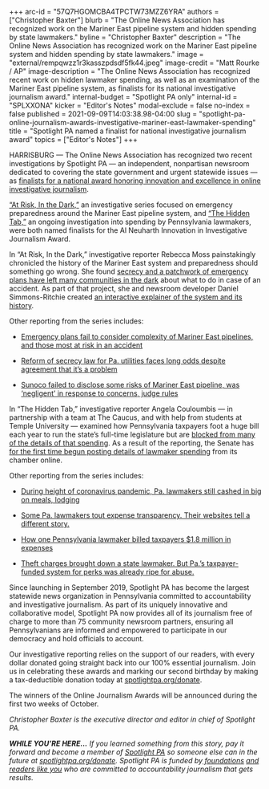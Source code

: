 +++
arc-id = "57Q7HGOMCBA4TPCTW73MZZ6YRA"
authors = ["Christopher Baxter"]
blurb = "The Online News Association has recognized work on the Mariner East pipeline system and hidden spending by state lawmakers."
byline = "Christopher Baxter"
description = "The Online News Association has recognized work on the Mariner East pipeline system and hidden spending by state lawmakers."
image = "external/rempqwzz1r3kasszpdsdf5fk44.jpeg"
image-credit = "Matt Rourke / AP"
image-description = "The Online News Association has recognized recent work on hidden lawmaker spending, as well as an examination of the Mariner East pipeline system, as finalists for its national investigative journalism award."
internal-budget = "Spotlight PA only"
internal-id = "SPLXXONA"
kicker = "Editor's Notes"
modal-exclude = false
no-index = false
published = 2021-09-09T14:03:38.98-04:00
slug = "spotlight-pa-online-journalism-awards-investigative-mariner-east-lawmaker-spending"
title = "Spotlight PA named a finalist for national investigative journalism award"
topics = ["Editor's Notes"]
+++

HARRISBURG — The Online News Association has recognized two recent investigations by Spotlight PA — an independent, nonpartisan newsroom dedicated to covering the state government and urgent statewide issues — as <a href="https://awards.journalists.org/winners/2021/" target="_blank">finalists for a national award honoring innovation and excellence in online investigative journalism</a>.

<a href="https://lesspage.com/series/mariner-east-pipeline/" target="_blank">“At Risk, In the Dark,”</a> an investigative series focused on emergency preparedness around the Mariner East pipeline system, and <a href="https://lesspage.com/series/the-hidden-tab/" target="_blank">“The Hidden Tab,”</a> an ongoing investigation into spending by Pennsylvania lawmakers, were both named finalists for the Al Neuharth Innovation in Investigative Journalism Award.

In “At Risk, In the Dark,” investigative reporter Rebecca Moss painstakingly chronicled the history of the Mariner East system and preparedness should something go wrong. She found <a href="https://lesspage.com/news/2020/10/pa-mariner-east-pipeline-accident-emergency-plans-investigation/" target="_blank">secrecy and a patchwork of emergency plans have left many communities in the dark</a> about what to do in case of an accident. As part of that project, she and newsroom developer Daniel Simmons-Ritchie created <a href="https://lesspage.com/news/2020/10/mariner-east-pipeline-interactive-map-explore/" target="_blank">an interactive explainer of the system and its history</a>.

Other reporting from the series includes:

- <a href="https://lesspage.com/news/2020/10/sunoco-mariner-east-pipelines-emergency-plans-danger/">Emergency plans fail to consider complexity of Mariner East pipelines, and those most at risk in an accident</a>

- <a href="https://lesspage.com/news/2020/12/mariner-east-pipeline-csi-act-pennsylvania-public-information-secret/">Reform of secrecy law for Pa. utilities faces long odds despite agreement that it’s a problem</a>

- <a href="https://lesspage.com/news/2021/04/pa-mariner-east-pipeline-sunoco-ruling-safety-negligence-puc/">Sunoco failed to disclose some risks of Mariner East pipeline, was ‘negligent’ in response to concerns, judge rules</a>

In “The Hidden Tab,” investigative reporter Angela Couloumbis — in partnership with a team at The Caucus, and with help from students at Temple University — examined how Pennsylvania taxpayers foot a huge bill each year to run the state’s full-time legislature but are <a href="https://lesspage.com/news/2021/05/pa-legislature-expense-accounts-hidden-legislative-privilege/" target="_blank">blocked from many of the details of that spending</a>. As a result of the reporting, the Senate has <a href="https://lesspage.com/news/2021/09/pa-senate-spending-records-online-historic/" target="_blank">for the first time begun posting details of lawmaker spending</a> from its chamber online.

<script src="https://lesspage.com/embed.js" async></script><div data-spl-embed-version="1" data-spl-src="https://lesspage.com/embeds/donate/"></div>

Other reporting from the series includes:

- <a href="https://lesspage.com/news/2021/03/pa-coronavirus-lawmakers-legislature-expenses-highest-paid-united-states/">During height of coronavirus pandemic, Pa. lawmakers still cashed in big on meals, lodging</a>

- <a href="https://lesspage.com/news/2021/05/pa-lawmaker-expenses-transparency-websites/">Some Pa. lawmakers tout expense transparency. Their websites tell a different story.</a>

- <a href="https://lesspage.com/news/2021/06/pa-lawmaker-per-diems-million-chris-sainato/">How one Pennsylvania lawmaker billed taxpayers $1.8 million in expenses</a>

- <a href="https://lesspage.com/news/2021/08/margo-davidson-theft-charges-per-diems-reimbursements/">Theft charges brought down a state lawmaker. But Pa.’s taxpayer-funded system for perks was already ripe for abuse.</a>

Since launching in September 2019, Spotlight PA has become the largest statewide news organization in Pennsylvania committed to accountability and investigative journalism. As part of its uniquely innovative and collaborative model, Spotlight PA now provides all of its journalism free of charge to more than 75 community newsroom partners, ensuring all Pennsylvanians are informed and empowered to participate in our democracy and hold officials to account.

Our investigative reporting relies on the support of our readers, with every dollar donated going straight back into our 100% essential journalism. Join us in celebrating these awards and marking our second birthday by making a tax-deductible donation today at <a href="https://lesspage.com/donate">spotlightpa.org/donate</a>.

The winners of the Online Journalism Awards will be announced during the first two weeks of October.

<i>Christopher Baxter is the executive director and editor in chief of Spotlight PA.</i>

<i><b>WHILE YOU’RE HERE...</b></i><i> If you learned something from this story, pay it forward and become a member of </i><a href="https://lesspage.com/"><i>Spotlight PA</i></a><i> so someone else can in the future at </i><a href="http://spotlightpa.org/donate"><i>spotlightpa.org/donate</i></a><i>. Spotlight PA is funded by</i><a href="https://lesspage.com/support"><i> foundations</i></a><i> </i><a href="https://lesspage.com/support"><i>and readers like you</i></a><i> who are committed to accountability journalism that gets results.</i>
